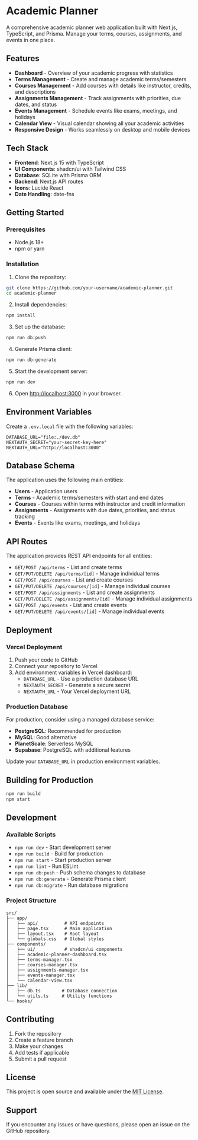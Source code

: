# Academic Planner

A comprehensive academic planner web application built with Next.js, TypeScript, and Prisma. Manage your terms, courses, assignments, and events in one place.

## Features

- **Dashboard** - Overview of your academic progress with statistics
- **Terms Management** - Create and manage academic terms/semesters
- **Courses Management** - Add courses with details like instructor, credits, and descriptions
- **Assignments Management** - Track assignments with priorities, due dates, and status
- **Events Management** - Schedule events like exams, meetings, and holidays
- **Calendar View** - Visual calendar showing all your academic activities
- **Responsive Design** - Works seamlessly on desktop and mobile devices

## Tech Stack

- **Frontend**: Next.js 15 with TypeScript
- **UI Components**: shadcn/ui with Tailwind CSS
- **Database**: SQLite with Prisma ORM
- **Backend**: Next.js API routes
- **Icons**: Lucide React
- **Date Handling**: date-fns

## Getting Started

### Prerequisites

- Node.js 18+ 
- npm or yarn

### Installation

1. Clone the repository:
```bash
git clone https://github.com/your-username/academic-planner.git
cd academic-planner
```

2. Install dependencies:
```bash
npm install
```

3. Set up the database:
```bash
npm run db:push
```

4. Generate Prisma client:
```bash
npm run db:generate
```

5. Start the development server:
```bash
npm run dev
```

6. Open [http://localhost:3000](http://localhost:3000) in your browser.

## Environment Variables

Create a `.env.local` file with the following variables:

```env
DATABASE_URL="file:./dev.db"
NEXTAUTH_SECRET="your-secret-key-here"
NEXTAUTH_URL="http://localhost:3000"
```

## Database Schema

The application uses the following main entities:

- **Users** - Application users
- **Terms** - Academic terms/semesters with start and end dates
- **Courses** - Courses within terms with instructor and credit information
- **Assignments** - Assignments with due dates, priorities, and status tracking
- **Events** - Events like exams, meetings, and holidays

## API Routes

The application provides REST API endpoints for all entities:

- `GET/POST /api/terms` - List and create terms
- `GET/PUT/DELETE /api/terms/[id]` - Manage individual terms
- `GET/POST /api/courses` - List and create courses
- `GET/PUT/DELETE /api/courses/[id]` - Manage individual courses
- `GET/POST /api/assignments` - List and create assignments
- `GET/PUT/DELETE /api/assignments/[id]` - Manage individual assignments
- `GET/POST /api/events` - List and create events
- `GET/PUT/DELETE /api/events/[id]` - Manage individual events

## Deployment

### Vercel Deployment

1. Push your code to GitHub
2. Connect your repository to Vercel
3. Add environment variables in Vercel dashboard:
   - `DATABASE_URL` - Use a production database URL
   - `NEXTAUTH_SECRET` - Generate a secure secret
   - `NEXTAUTH_URL` - Your Vercel deployment URL

### Production Database

For production, consider using a managed database service:

- **PostgreSQL**: Recommended for production
- **MySQL**: Good alternative
- **PlanetScale**: Serverless MySQL
- **Supabase**: PostgreSQL with additional features

Update your `DATABASE_URL` in production environment variables.

## Building for Production

```bash
npm run build
npm start
```

## Development

### Available Scripts

- `npm run dev` - Start development server
- `npm run build` - Build for production
- `npm run start` - Start production server
- `npm run lint` - Run ESLint
- `npm run db:push` - Push schema changes to database
- `npm run db:generate` - Generate Prisma client
- `npm run db:migrate` - Run database migrations

### Project Structure

```
src/
├── app/
│   ├── api/          # API endpoints
│   ├── page.tsx      # Main application
│   ├── layout.tsx    # Root layout
│   └── globals.css   # Global styles
├── components/
│   ├── ui/           # shadcn/ui components
│   ├── academic-planner-dashboard.tsx
│   ├── terms-manager.tsx
│   ├── courses-manager.tsx
│   ├── assignments-manager.tsx
│   ├── events-manager.tsx
│   └── calendar-view.tsx
├── lib/
│   ├── db.ts        # Database connection
│   └── utils.ts     # Utility functions
└── hooks/
```

## Contributing

1. Fork the repository
2. Create a feature branch
3. Make your changes
4. Add tests if applicable
5. Submit a pull request

## License

This project is open source and available under the [MIT License](LICENSE).

## Support

If you encounter any issues or have questions, please open an issue on the GitHub repository.